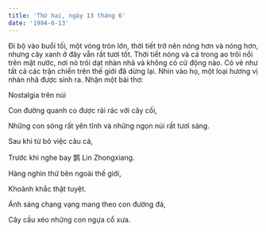 ```yaml
---
title: 'Thứ hai, ngày 13 tháng 6'
date: '1994-6-13'
---
```


Đi bộ vào buổi tối, một vòng tròn lớn, thời tiết trở nên nóng hơn và nóng hơn, nhưng cây xanh ở đây vẫn rất tươi tốt. Thời tiết nóng và cá trong ao trôi nổi trên mặt nước, nơi nó trôi dạt nhàn nhã và không có cử động nào. Có vẻ như tất cả các trận chiến trên thế giới đã dừng lại. Nhìn vào họ, một loại hương vị nhàn nhã được sinh ra. Nhận một bài thơ:

Nostalgia trên núi

Con đường quanh co được rải rác với cây cối,

Những con sóng rất yên tĩnh và những ngọn núi rất tươi sáng.

Sau khi từ bỏ việc câu cá,

Trước khi nghe bay 鹊 Lin Zhongxiang.

Hàng nghìn thứ bên ngoài thế giới,

Khoảnh khắc thật tuyệt.

Ánh sáng chạng vạng mang theo con đường đá,

Cây cầu xéo những con ngựa cổ xưa.


